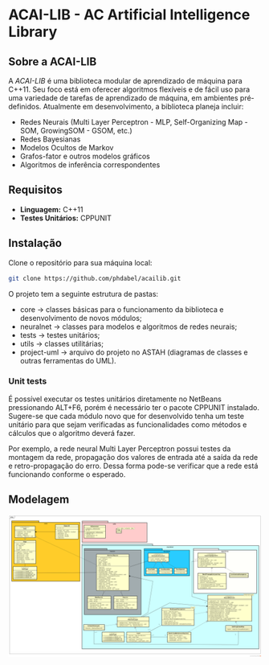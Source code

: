 # ACAI-LIB - AC Artificial Intelligence Library

## Sobre a ACAI-LIB

A *ACAI-LIB* é uma biblioteca modular de aprendizado de máquina para C++11. Seu foco está em oferecer algoritmos flexíveis e de fácil uso para uma variedade de tarefas de aprendizado de máquina, em ambientes pré-definidos. Atualmente em desenvolvimento, a biblioteca planeja incluir:

- Redes Neurais (Multi Layer Perceptron - MLP, Self-Organizing Map - SOM, GrowingSOM - GSOM, etc.)
- Redes Bayesianas
- Modelos Ocultos de Markov
- Grafos-fator e outros modelos gráficos
- Algoritmos de inferência correspondentes

## Requisitos

- **Linguagem:** C++11
- **Testes Unitários:** CPPUNIT

## Instalação

Clone o repositório para sua máquina local:

```bash
git clone https://github.com/phdabel/acailib.git
```

O projeto tem a seguinte estrutura de pastas:

- core -> classes básicas para o funcionamento da biblioteca e desenvolvimento de novos módulos;
- neuralnet -> classes para modelos e algoritmos de redes neurais;
- tests -> testes unitários;
- utils -> classes utilitárias;
- project-uml -> arquivo do projeto no ASTAH (diagramas de classes e outras ferramentas do UML).


### Unit tests

É possível executar os testes unitários diretamente no NetBeans pressionando ALT+F6, porém é necessário ter o pacote CPPUNIT instalado.
Sugere-se que cada módulo novo que for desenvolvido tenha um teste unitário para que sejam verificadas as funcionalidades como métodos e cálculos que o algoritmo deverá fazer.

Por exemplo, a rede neural Multi Layer Perceptron possui testes da montagem da rede, propagação dos valores de entrada até a saída da rede e retro-propagação do erro.
Dessa forma pode-se verificar que a rede está funcionando conforme o esperado.


Modelagem
----------

![alt tag](https://github.com/phdabel/acailib/raw/main/project-uml/ACAI-LIB.png)

